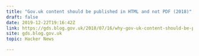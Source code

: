 ```yaml
---
title: "Gov.uk content should be published in HTML and not PDF (2018)"
draft: false
date: 2019-12-22T19:16:42Z
link: https://gds.blog.gov.uk/2018/07/16/why-gov-uk-content-should-be-published-in-html-and-not-pdf/?utm_medium=RSS&utm_source=hune
site: gds.blog.gov.uk
topic: Hacker News  

---
```

